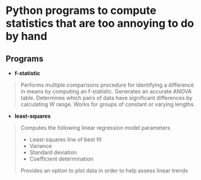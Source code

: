 # Python programs to compute statistics that are too annoying to do by hand
## Programs
* **f-statistic**
> Performs multiple comparisons procedure for identifying a difference in means by computing an f-statistic. Generates an accurate ANOVA table. Determines which pairs of data have significant differences by calculating W range. Works for groups of constant or varying lengths. 
* **least-squares**
> Computes the following linear regression model parameters
> * Least-squares line of best fit
> * Variance
> * Standard deviation
> * Coefficient determination
> 
> Provides an option to plot data in order to help assess linear trends
